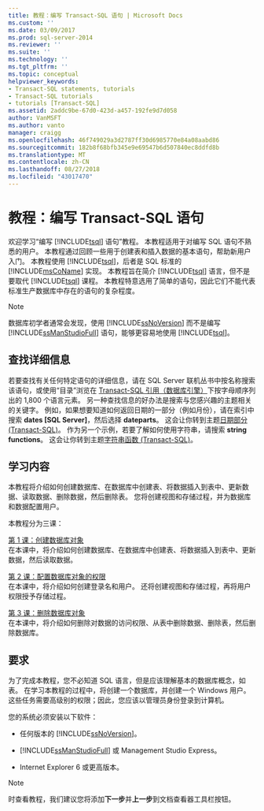 ```yaml
---
title: 教程：编写 Transact-SQL 语句 | Microsoft Docs
ms.custom: ''
ms.date: 03/09/2017
ms.prod: sql-server-2014
ms.reviewer: ''
ms.suite: ''
ms.technology: ''
ms.tgt_pltfrm: ''
ms.topic: conceptual
helpviewer_keywords:
- Transact-SQL statements, tutorials
- Transact-SQL tutorials
- tutorials [Transact-SQL]
ms.assetid: 2addc9be-67d0-423d-a457-192fe9d7d058
author: VanMSFT
ms.author: vanto
manager: craigg
ms.openlocfilehash: 46f749029a3d2787ff30d6985770e84a08aabd86
ms.sourcegitcommit: 182b8f68bfb345e9e69547b6d507840ec8ddfd8b
ms.translationtype: MT
ms.contentlocale: zh-CN
ms.lasthandoff: 08/27/2018
ms.locfileid: "43017470"
---
```

# <a name="tutorial-writing-transact-sql-statements"></a>教程：编写 Transact-SQL 语句
  欢迎学习“编写 [!INCLUDE[tsql](../includes/tsql-md.md)] 语句”教程。 本教程适用于对编写 SQL 语句不熟悉的用户。 本教程通过回顾一些用于创建表和插入数据的基本语句，帮助新用户入门。 本教程使用 [!INCLUDE[tsql](../includes/tsql-md.md)]，后者是 SQL 标准的 [!INCLUDE[msCoName](../includes/msconame-md.md)] 实现。 本教程旨在简介 [!INCLUDE[tsql](../includes/tsql-md.md)] 语言，但不是要取代 [!INCLUDE[tsql](../includes/tsql-md.md)] 课程。 本教程特意选用了简单的语句，因此它们不能代表标准生产数据库中存在的语句的复杂程度。  
  
> [!NOTE]  
>  数据库初学者通常会发现，使用 [!INCLUDE[ssNoVersion](../includes/ssnoversion-md.md)] 而不是编写 [!INCLUDE[ssManStudioFull](../includes/ssmanstudiofull-md.md)] 语句，能够更容易地使用 [!INCLUDE[tsql](../includes/tsql-md.md)]。  
  
## <a name="finding-more-information"></a>查找详细信息  
 若要查找有关任何特定语句的详细信息，请在 SQL Server 联机丛书中按名称搜索该语句，或使用“目录”浏览在 [Transact-SQL 引用（数据库引擎）](/sql/t-sql/language-reference)下按字母顺序列出的 1,800 个语言元素。 另一种查找信息的好办法是搜索与您感兴趣的主题相关的关键字。 例如，如果想要知道如何返回日期的一部分（例如月份），请在索引中搜索 **dates [SQL Server]**，然后选择 **dateparts**。 这会让你转到主题[日期部分 (Transact-SQL)](/sql/t-sql/functions/datepart-transact-sql)。 作为另一个示例，若要了解如何使用字符串，请搜索 **string functions**。 这会让你转到主题[字符串函数 (Transact-SQL)](/sql/t-sql/functions/string-functions-transact-sql)。  
  
## <a name="what-you-will-learn"></a>学习内容  
 本教程将介绍如何创建数据库、在数据库中创建表、将数据插入到表中、更新数据、读取数据、删除数据，然后删除表。 您将创建视图和存储过程，并为数据库和数据配置用户。  
  
 本教程分为三课：  
  
 [第 1 课：创建数据库对象](lesson-1-creating-database-objects.md)  
 在本课中，将介绍如何创建数据库、在数据库中创建表、将数据插入到表中、更新数据，然后读取数据。  
  
 [第 2 课：配置数据库对象的权限](lesson-2-configuring-permissions-on-database-objects.md)  
 在本课中，将介绍如何创建登录名和用户。 还将创建视图和存储过程，再将用户权限授予存储过程。  
  
 [第 3 课：删除数据库对象](lesson-3-1-deleting-database-objects.md)  
 在本课中，将介绍如何删除对数据的访问权限、从表中删除数据、删除表，然后删除数据库。  
  
## <a name="requirements"></a>要求  
 为了完成本教程，您不必知道 SQL 语言，但是应该理解基本的数据库概念，如表。 在学习本教程的过程中，将创建一个数据库，并创建一个 Windows 用户。 这些任务需要高级别的权限；因此，您应该以管理员身份登录到计算机。  
  
 您的系统必须安装以下软件：  
  
-   任何版本的 [!INCLUDE[ssNoVersion](../includes/ssnoversion-md.md)]。  
  
-   [!INCLUDE[ssManStudioFull](../includes/ssmanstudiofull-md.md)] 或 Management Studio Express。  
  
-   Internet Explorer 6 或更高版本。  
  
> [!NOTE]  
>  时查看教程，我们建议您将添加**下一步**并**上一步**到文档查看器工具栏按钮。  
  
  
